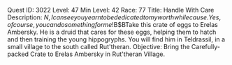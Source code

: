 Quest ID: 3022
Level: 47
Min Level: 42
Race: 77
Title: Handle With Care
Description: $N, I can see you yearn to be dedicated to my worthwhile cause. Yes, of course, you can do something for me!$B$BTake this crate of eggs to Erelas Ambersky. He is a druid that cares for these eggs, helping them to hatch and then training the young hippogryphs. You will find him in Teldrassil, in a small village to the south called Rut'theran.
Objective: Bring the Carefully-packed Crate to Erelas Ambersky in Rut'theran Village.
